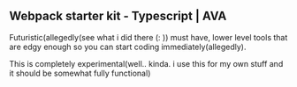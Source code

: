 ## Webpack starter kit - Typescript | AVA

Futuristic(allegedly(see what i did there (: )) must have, lower level tools that are edgy enough so you can start coding immediately(allegedly).

This is completely experimental(well.. kinda. i use this for my own stuff and it should be somewhat fully functional)
